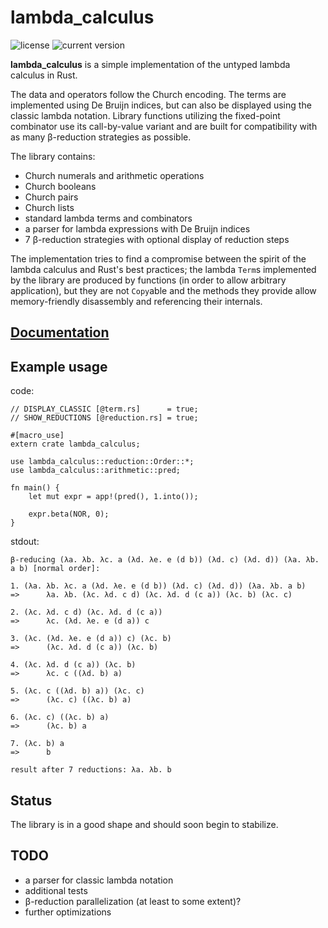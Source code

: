 # lambda_calculus
![license](https://img.shields.io/badge/license-CC0-blue.svg)
![current version](https://img.shields.io/crates/v/lambda_calculus.svg)

**lambda_calculus** is a simple implementation of the untyped lambda calculus in Rust.

The data and operators follow the Church encoding. The terms are implemented using De Bruijn
indices, but can also be displayed using the classic lambda notation. Library functions utilizing
the fixed-point combinator use its call-by-value variant and are built for compatibility with as
many β-reduction strategies as possible.

The library contains:

- Church numerals and arithmetic operations
- Church booleans
- Church pairs
- Church lists
- standard lambda terms and combinators
- a parser for lambda expressions with De Bruijn indices
- 7 β-reduction strategies with optional display of reduction steps

The implementation tries to find a compromise between the spirit of the lambda calculus and Rust's
best practices; the lambda `Term`s implemented by the library are produced by functions (in order
to allow arbitrary application), but they are not `Copy`able and the methods they provide allow
memory-friendly disassembly and referencing their internals.

## [Documentation](https://docs.rs/lambda_calculus)

## Example usage

code:
```
// DISPLAY_CLASSIC [@term.rs]      = true;
// SHOW_REDUCTIONS [@reduction.rs] = true;

#[macro_use]
extern crate lambda_calculus;

use lambda_calculus::reduction::Order::*;
use lambda_calculus::arithmetic::pred;

fn main() {
    let mut expr = app!(pred(), 1.into());

    expr.beta(NOR, 0);
}
```
stdout:
```
β-reducing (λa. λb. λc. a (λd. λe. e (d b)) (λd. c) (λd. d)) (λa. λb. a b) [normal order]:

1. (λa. λb. λc. a (λd. λe. e (d b)) (λd. c) (λd. d)) (λa. λb. a b)
=>      λa. λb. (λc. λd. c d) (λc. λd. d (c a)) (λc. b) (λc. c)

2. (λc. λd. c d) (λc. λd. d (c a))
=>      λc. (λd. λe. e (d a)) c

3. (λc. (λd. λe. e (d a)) c) (λc. b)
=>      (λc. λd. d (c a)) (λc. b)

4. (λc. λd. d (c a)) (λc. b)
=>      λc. c ((λd. b) a)

5. (λc. c ((λd. b) a)) (λc. c)
=>      (λc. c) ((λc. b) a)

6. (λc. c) ((λc. b) a)
=>      (λc. b) a

7. (λc. b) a
=>      b

result after 7 reductions: λa. λb. b
```

## Status

The library is in a good shape and should soon begin to stabilize.

## TODO

- a parser for classic lambda notation
- additional tests
- β-reduction parallelization (at least to some extent)?
- further optimizations
